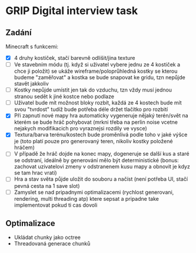# GRIP Digital interview task

## Zadání

Minecraft s funkcemi:

- [x] 4 druhy kostiček, stačí barevně odlišit/jina texture
- [ ] Ve stavebním módu (tj. když si uživatel vybere jednu ze 4 kostiček a chce ji položit) se ukáže wireframe/poloprůhledná kostky se kterou budeme "zaměřovat" a kostka se bude snapovat ke gridu, tzn nepůjde stavět jakkoliv
- [ ] Kostky nepůjde umístit jen tak do vzduchu, tzn vždy musí jednou stranou sedět k jiné kostce nebo podlaze
- [ ] Uživatel bude mít možnost bloky rozbít, každá ze 4 kostech bude mít svou "tvrdost" tudíž bude potřeba déle držet tlačítko pro rozbití
- [x] Při zapnutí nové mapy hra automaticky vygeneruje nějaký terén/svět na kterém se bude hráč pohybovat (mrkni třeba na perlin noise vcetne nejakych modifikacich pro vyraznejsi rozdily ve vysce) 
- [x] Textura/barva terénu/kostech bude proměnlivá podle toho v jaké výšce je (toto platí pouze pro generovaný teren, nikoliv kostky položené hráčem) 
- [ ] V případě že hráč dojde na konec mapy, dogeneruje se další kus a staré se odstraní, ideálně by generování mělo být deterministické (bonus: zachovat uzivatelovi zmeny v odstranenem kusu mapy a obnovit je kdyz se tam hrac vrati)
- [ ] Hra a stav světa půjde uložit do souboru a načíst (není potřeba UI, stačí pevná cesta na 1 save slot)
- [ ] Zamyslet se nad pripadnymi optimalizacemi (rychlost generovani, rendering, multi threading atp) ktere sepsat a pripadne take implementovat pokud ti cas dovoli

## Optimalizace

- Ukládat chunky jako octree
- Threadovaná generace chunků